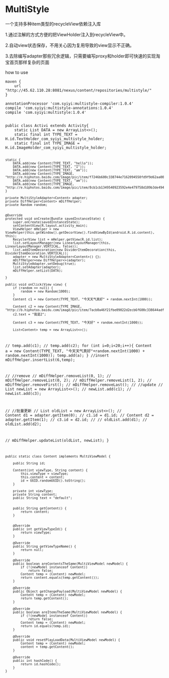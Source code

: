 # MultiStyle
一个支持多种item类型的recycleView依赖注入库

1.通过注解的方式方便的把ViewHolder注入到recycleView中。

2.自动view状态保存，不用关心因为复用导致的view显示不正确。

3.去除编写adapter那些冗余逻辑，只需要编写proxy和holder即可快速的实现淘宝首页那样复杂的页面

how to use

    maven {
        url "http://45.62.110.28:8081/nexus/content/repositories/multistyle/"
    }

    annotationProcessor 'com.syiyi:multistyle-compiler:1.0.4'
    compile 'com.syiyi:multistyle-annotations:1.0.4'
    compile 'com.syiyi:multistyle:1.0.4'
<code>
public class Activi extends Activity{
    static List<Content> DATA = new ArrayList<>();
    static final int TYPE_TEXT = H.id.TextHolder_com_syiyi_multistyle_holder;
    static final int TYPE_IMAGE = H.id.ImageHolder_com_syiyi_multistyle_holder;

    static {
        DATA.add(new Content(TYPE_TEXT, "hello"));
        DATA.add(new Content(TYPE_TEXT, "I"));
        DATA.add(new Content(TYPE_TEXT, "am"));
        DATA.add(new Content(TYPE_IMAGE, "http://e.hiphotos.baidu.com/image/pic/item/f7246b600c338744e7162094550fd9f9d62aa002.jpg"));
        DATA.add(new Content(TYPE_TEXT, "am"));
        DATA.add(new Content(TYPE_IMAGE, "http://e.hiphotos.baidu.com/image/pic/item/8cb1cb1349540923592e4e479758d109b3de4947.jpg"));
    }

    private MultiStyleAdapter<Content> adapter;
    private DiffHelper<Content> mDiffHelper;
    private Random random;


    @Override
    protected void onCreate(Bundle savedInstanceState) {
        super.onCreate(savedInstanceState);
        setContentView(R.layout.activity_main);
        ViewHelper mHelper = new ViewHelper(this.getWindow().getDecorView().findViewById(android.R.id.content), this);
        RecyclerView list = mHelper.getView(R.id.list);
        list.setLayoutManager(new LinearLayoutManager(this, LinearLayoutManager.VERTICAL, false));
        list.addItemDecoration(new DividerItemDecoration(this, DividerItemDecoration.VERTICAL));
        adapter = new MultiStyleAdapter<Content>() {};
        mDiffHelper=new DiffHelper<>(adapter);
        MultiStyleAdapter.setDebug(true);
        list.setAdapter(adapter);
        mDiffHelper.setList(DATA);

    }

    public void onClick(View view) {
        if (random == null) {
            random = new Random(1000);
        }
        Content c1 = new Content(TYPE_TEXT, "今天天气真好" + random.nextInt(1000));

        Content c2 = new Content(TYPE_IMAGE, "http://b.hiphotos.baidu.com/image/pic/item/7acb0a46f21fbe09022d2ecb6f600c338644adfa.jpg");
        c2.text = "我是2";

        Content c3 = new Content(TYPE_TEXT, "今天好" + random.nextInt(1000));

        List<Content> temp = new ArrayList<>();
//        temp.add(c1);
//        temp.add(c2);
        for (int i=0;i<20;i++){
            Content a = new Content(TYPE_TEXT, "今天天气真好"+random.nextInt(1000) + random.nextInt(1000));
            temp.add(a);
        }
        //insert
        mDiffHelper.insertList(6,temp);

//        //remove
//        mDiffHelper.removeList(0, 1);
//        mDiffHelper.removeList(0, 2);
//        mDiffHelper.removeList(1, 2);
//        mDiffHelper.removeFirst();
//        mDiffHelper.removeLast();
//
        //update
//        List<Content> newList = new ArrayList<>();
//        newList.add(c1);
//        newList.add(c3);

//        //批量更新
//        List<Content> oldList = new ArrayList<>();
//        Content d1 = adapter.getItem(0);
//        c1.id = d1.id;
//        Content d2 = adapter.getItem(1);
//        c3.id = d2.id;
//
//        oldList.add(d1);
//        oldList.add(d2);

//        mDiffHelper.updateList(oldList, newList);
    }

    public static class Content implements MultiViewModel {

        public String id;

        Content(int viewType, String content) {
            this.viewType = viewType;
            this.content = content;
            id = UUID.randomUUID().toString();
        }

        private int viewType;
        private String content;
        public String text = "default";


        public String getContent() {
            return content;
        }


        @Override
        public int getViewTypeId() {
            return viewType;
        }

        @Override
        public String getViewTypeName() {
            return null;
        }

        @Override
        public boolean areContentsTheSame(MultiViewModel newModel) {
            if (!(newModel instanceof Content))
                return false;
            Content temp = (Content) newModel;
            return content.equals(temp.getContent());
        }

        @Override
        public Object getChangePayload(MultiViewModel newModel) {
            Content temp = (Content) newModel;
            return temp.getContent();
        }

        @Override
        public boolean areItemsTheSame(MultiViewModel newModel) {
            if (!(newModel instanceof Content))
                return false;
            Content temp = (Content) newModel;
            return id.equals(temp.id);
        }

        @Override
        public void resetPlayLoadData(MultiViewModel newModel) {
            Content temp = (Content) newModel;
            content = temp.getContent();
        }

        @Override
        public int hashCode() {
            return id.hashCode();
        }
    }
</code>
